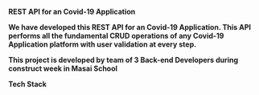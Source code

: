 <b>REST API for an Covid-19 Application<b>

We have developed this REST API for an Covid-19 Application. This API performs all the fundamental CRUD operations of any Covid-19 Application platform with user validation at every step.

This project is developed by team of 3 Back-end Developers during construct week in Masai School

Tech Stack
